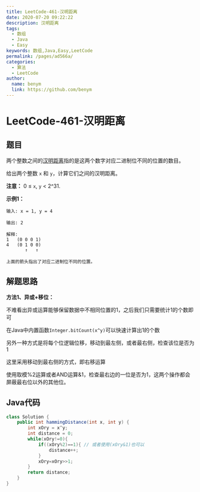 ```yaml
---
title: LeetCode-461-汉明距离
date: 2020-07-20 09:22:22
description: 汉明距离
tags: 
  - 数组
  - Java
  - Easy
keywords: 数组,Java,Easy,LeetCode
permalink: /pages/ad566a/
categories: 
  - 算法
  - LeetCode
author: 
  name: benym
  link: https://github.com/benym
---
```


# LeetCode-461-汉明距离

## 题目

两个整数之间的[汉明距离](https://baike.baidu.com/item/汉明距离)指的是这两个数字对应二进制位不同的位置的数目。

给出两个整数 `x` 和 `y`，计算它们之间的汉明距离。

**注意：**
0 ≤ `x`, `y` < 2^31.



**示例1：**

```
输入: x = 1, y = 4

输出: 2

解释:
1   (0 0 0 1)
4   (0 1 0 0)
       ↑   ↑

上面的箭头指出了对应二进制位不同的位置。
```

## 解题思路

**方法1、异或+移位：**

不难看出异或运算能够保留数据中不相同位置的1，之后我们只需要统计1的个数即可

在Java中内置函数`Integer.bitCount(x^y)`可以快速计算出1的个数

另外一种方式是将每个位逻辑位移，移动到最左侧，或者最右侧，检查该位是否为1

这里采用移动到最右侧的方式，即右移运算

使用取模%2运算或者AND运算&1，检查最右边的一位是否为1，这两个操作都会屏蔽最右位以外的其他位。

## Java代码

```java
class Solution {
    public int hammingDistance(int x, int y) {
        int xOry = x^y;
        int distance = 0;
        while(xOry!=0){
            if((xOry%2)==1){ // 或者使用(xOry&1)也可以
                distance++;
            }
            xOry=xOry>>1;
        }
        return distance;
    }
}
```
